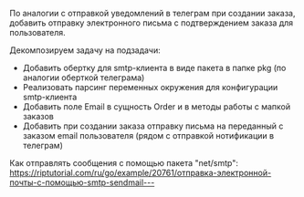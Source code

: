 По аналогии с отправкой уведомлений в телеграм при создании заказа, добавить отправку электронного письма с подтверждением заказа для пользователя.

Декомпозируем задачу на подзадачи:
* Добавить обертку для smtp-клиента в виде пакета в папке pkg (по аналогии оберткой телеграма)
* Реализовать парсинг переменных окружения для конфигурации smtp-клиента
* Добавить поле Email в сущность Order и в методы работы с мапкой заказов
* Добавить при создании заказа отправку письма на переданный с заказом email пользователя (рядом с отправкой нотификации в телеграм)

Как отправлять сообщения с помощью пакета "net/smtp": https://riptutorial.com/ru/go/example/20761/отправка-электронной-почты-с-помощью-smtp-sendmail---